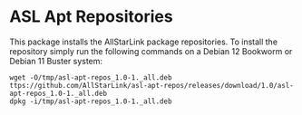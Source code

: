 # ASL Apt Repositories
This package installs the AllStarLink package repositories.
To install the repository simply run the following commands
on a Debian 12 Bookworm or Debian 11 Buster system:

```
wget -O/tmp/asl-apt-repos_1.0-1._all.deb ttps://github.com/AllStarLink/asl-apt-repos/releases/download/1.0/asl-apt-repos_1.0-1._all.deb
dpkg -i/tmp/asl-apt-repos_1.0-1._all.deb
```
